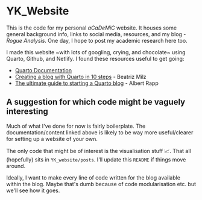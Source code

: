 # YK_Website

This is the code for my personal _aCaDeMiC_ website. It houses some general background info, links to social media, resources, and my blog - _Rogue Analysis_. One day, I hope to post my academic research here too.   

I made this website ~with lots of googling, crying, and chocolate~ using Quarto, Github, and Netlify. I found these resources useful to get going:

- [Quarto Documentation](https://quarto.org/docs/websites/)
- [Creating a blog with Quarto in 10 steps](https://beamilz.com/posts/2022-06-05-creating-a-blog-with-quarto/en/) - Beatriz Milz
- [The ultimate guide to starting a Quarto blog](https://albert-rapp.de/posts/13_quarto_blog_writing_guide/13_quarto_blog_writing_guide.html) - Albert Rapp

## A suggestion for which code might be vaguely interesting

Much of what I've done for now is fairly boilerplate. The documentation/content linked above is likely to be way more useful/clearer for setting up a website of your own.

The only code that might be of interest is the visualisation stuff 📈. That all (hopefully) sits in ```YK_website/posts```. I'll update this ```README``` if things move around.

Ideally, I want to make every line of code written for the blog available within the blog. Maybe that's dumb because of code modularisation etc. but we'll see how it goes.
